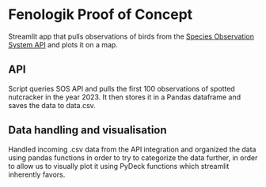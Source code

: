 # Fenologik Proof of Concept
Streamlit app that pulls observations of birds from the [Species Observation System API](https://github.com/biodiversitydata-se/SOS) and plots it on a map.

## API
Script queries SOS API and pulls the first 100 observations of spotted nutcracker in the year 2023. It then stores it in a Pandas dataframe and saves the data to data.csv.

## Data handling and visualisation
Handled incoming .csv data from the API integration and organized the data using pandas functions in order to try to categorize the data further, in order to allow us to visually plot it using PyDeck functions which streamlit inherently favors.